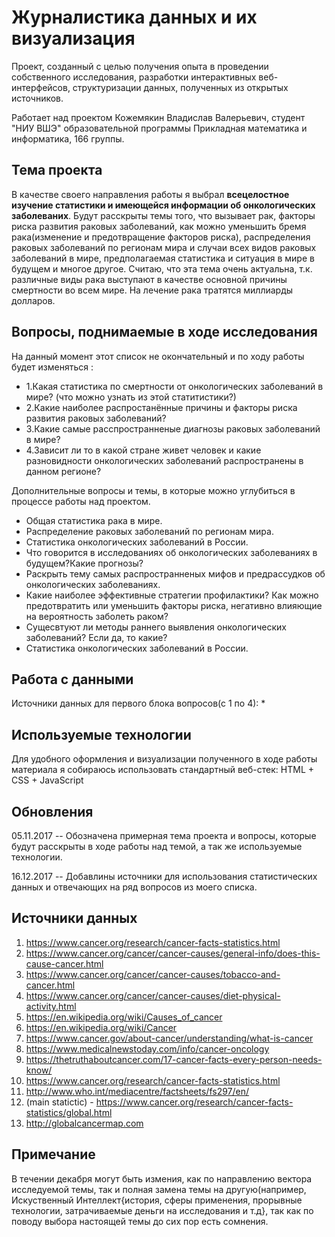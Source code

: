 Журналистика данных и их визуализация
========================
Проект, созданный с целью получения опыта в проведении собственного исследования, разработки интерактивных веб-интерфейсов, структуризации данных, полученных из открытых источников.

Работает над проектом Кожемякин Владислав Валерьевич, студент "НИУ ВШЭ" образовательной программы Прикладная математика и информатика, 166 группы.

Тема проекта
-------------------------
В качестве своего направления работы я выбрал **всецелостное изучение статистики и имеющейся информации об онкологических заболеваних**. Будут расскрыты темы того, что вызывает рак, факторы риска развития раковых заболеваний, как можно уменьшить бремя рака(изменение и предотвращение факторов риска), распределения раковых заболеваний по регионам мира и случаи всех видов раковых заболеваний в мире, предполагаемая статистика и ситуация в мире в будущем и многое другое. Считаю, что эта тема очень актуальна, т.к. различные виды рака выступают в качестве основной причины смертности во всем мире. На лечение рака тратятся миллиарды долларов.

Вопросы, поднимаемые в ходе исследования
-------------------------
На данный момент этот список не окончательный и по ходу работы будет изменяться :

* 1.Какая статистика по смертности от онкологических заболеваний в мире? (что можно узнать из этой статитистики?)
* 2.Какие наиболее распростанённые причины и факторы риска развития раковых заболеваний?
* 3.Какие самые расспространненые диагнозы раковых заболеваний в мире?
* 4.Зависит ли то в какой стране живет человек и какие разновидности онкологических заболеваний распространены в данном регионе?

Дополнительные вопросы и темы, в которые можно углубиться в процессе работы над проектом.
* Общая статистика рака в мире.
* Распределение раковых заболеваний по регионам мира.
* Статистика онкологических заболеваний в России.
* Что говорится в исследованиях об онкологических заболеваниях в будущем?Какие прогнозы?
* Раскрыть тему самых распространненых мифов и предрассудков об онкологических заболеваниях.
* Какие наиболее эффективные стратегии профилактики? Как можно предотвратить или уменьшить факторы риска, негативно влияющие на вероятность заболеть раком?
* Сущесвтуют ли методы раннего выявления онкологических заболеваний? Если да, то какие?
* Статистика онкологических заболеваний в России.

Работа с данными
-------------------------
Источники данных для первого блока вопросов(с 1 по 4):
*


Используемые технологии
-------------------------
Для удобного оформления и визуализации полученного в ходе работы материала я собираюсь использовать стандартный веб-стек: HTML + CSS + JavaScript

Обновления
-------------------------
05.11.2017 -- Обозначена примерная тема проекта и вопросы, которые будут расскрыты в ходе работы над темой, а так же используемые технологии.

16.12.2017 -- Добавлины источники для использования статистических данных и отвечающих на ряд вопросов из моего списка.

Источники данных
-------------------------
1. https://www.cancer.org/research/cancer-facts-statistics.html
2. https://www.cancer.org/cancer/cancer-causes/general-info/does-this-cause-cancer.html
3. https://www.cancer.org/cancer/cancer-causes/tobacco-and-cancer.html
4. https://www.cancer.org/cancer/cancer-causes/diet-physical-activity.html
5. https://en.wikipedia.org/wiki/Causes_of_cancer
6. https://en.wikipedia.org/wiki/Cancer
7. https://www.cancer.gov/about-cancer/understanding/what-is-cancer
8. https://www.medicalnewstoday.com/info/cancer-oncology
9. https://thetruthaboutcancer.com/17-cancer-facts-every-person-needs-know/
10. https://www.cancer.org/research/cancer-facts-statistics.html
11. http://www.who.int/mediacentre/factsheets/fs297/en/
12. (main statictic) - https://www.cancer.org/research/cancer-facts-statistics/global.html
13. http://globalcancermap.com

Примечание
-------------------------
В течении декабря могут быть измения, как по направлению вектора исследуемой темы, так и полная замена темы на другую(например, Искуственный Интеллект{история, сферы применения, прорывные технологии, затрачиваемые деньги на исследования и т.д}, так как по поводу выбора настоящей темы до сих пор есть сомнения.
